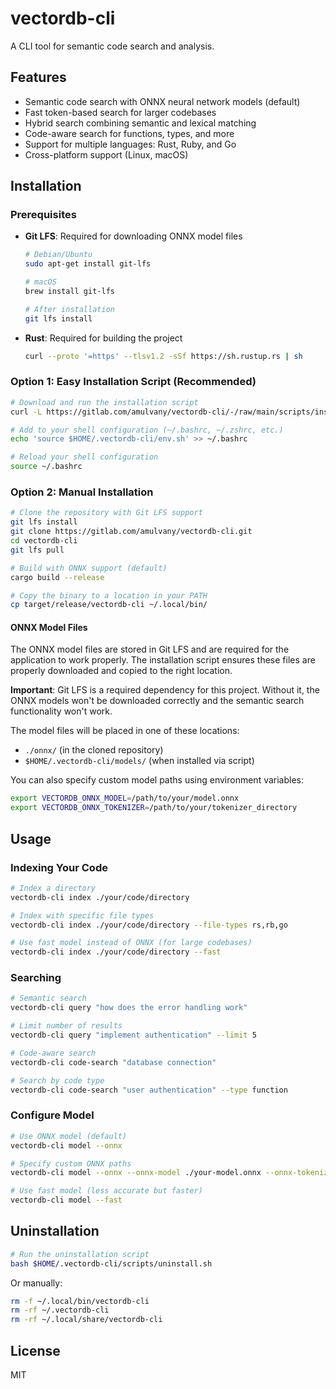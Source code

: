 # vectordb-cli

A CLI tool for semantic code search and analysis.

## Features

- Semantic code search with ONNX neural network models (default)
- Fast token-based search for larger codebases
- Hybrid search combining semantic and lexical matching
- Code-aware search for functions, types, and more
- Support for multiple languages: Rust, Ruby, and Go
- Cross-platform support (Linux, macOS)

## Installation

### Prerequisites

- **Git LFS**: Required for downloading ONNX model files
  ```bash
  # Debian/Ubuntu
  sudo apt-get install git-lfs
  
  # macOS
  brew install git-lfs
  
  # After installation
  git lfs install
  ```
- **Rust**: Required for building the project
  ```bash
  curl --proto '=https' --tlsv1.2 -sSf https://sh.rustup.rs | sh
  ```

### Option 1: Easy Installation Script (Recommended)

```bash
# Download and run the installation script
curl -L https://gitlab.com/amulvany/vectordb-cli/-/raw/main/scripts/install.sh | bash

# Add to your shell configuration (~/.bashrc, ~/.zshrc, etc.)
echo 'source $HOME/.vectordb-cli/env.sh' >> ~/.bashrc

# Reload your shell configuration
source ~/.bashrc
```

### Option 2: Manual Installation

```bash
# Clone the repository with Git LFS support
git lfs install
git clone https://gitlab.com/amulvany/vectordb-cli.git
cd vectordb-cli
git lfs pull

# Build with ONNX support (default)
cargo build --release

# Copy the binary to a location in your PATH
cp target/release/vectordb-cli ~/.local/bin/
```

#### ONNX Model Files

The ONNX model files are stored in Git LFS and are required for the application to work properly. The installation script ensures these files are properly downloaded and copied to the right location.

**Important**: Git LFS is a required dependency for this project. Without it, the ONNX models won't be downloaded correctly and the semantic search functionality won't work.

The model files will be placed in one of these locations:
- `./onnx/` (in the cloned repository)
- `$HOME/.vectordb-cli/models/` (when installed via script)

You can also specify custom model paths using environment variables:
```bash
export VECTORDB_ONNX_MODEL=/path/to/your/model.onnx
export VECTORDB_ONNX_TOKENIZER=/path/to/your/tokenizer_directory
```

## Usage

### Indexing Your Code

```bash
# Index a directory
vectordb-cli index ./your/code/directory

# Index with specific file types
vectordb-cli index ./your/code/directory --file-types rs,rb,go

# Use fast model instead of ONNX (for large codebases)
vectordb-cli index ./your/code/directory --fast
```

### Searching

```bash
# Semantic search
vectordb-cli query "how does the error handling work"

# Limit number of results
vectordb-cli query "implement authentication" --limit 5

# Code-aware search
vectordb-cli code-search "database connection"

# Search by code type
vectordb-cli code-search "user authentication" --type function
```

### Configure Model

```bash
# Use ONNX model (default)
vectordb-cli model --onnx

# Specify custom ONNX paths
vectordb-cli model --onnx --onnx-model ./your-model.onnx --onnx-tokenizer ./your-tokenizer

# Use fast model (less accurate but faster)
vectordb-cli model --fast
```

## Uninstallation

```bash
# Run the uninstallation script
bash $HOME/.vectordb-cli/scripts/uninstall.sh
```

Or manually:
```bash
rm -f ~/.local/bin/vectordb-cli
rm -rf ~/.vectordb-cli
rm -rf ~/.local/share/vectordb-cli
```

## License

MIT 